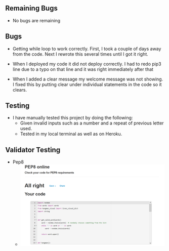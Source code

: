 ## Remaining Bugs
- No bugs are remaining

## Bugs
- Getting while loop to work correctly. First, I took a couple of days away from the code. Next I rewrote this several times until I got it right.

- When I deployed my code it did not deploy correctly.  I had to redo pip3 line due to a typo on that line and it was right immediately after that

- When I added a clear message my welcome message was not showing.  I fixed this by putting clear under individual statements in the code so it clears.


## Testing

- I have manually tested this project by doing the following:
    - Given invalid inputs such as a number and a repeat of previous letter used.
    - Tested in my local terminal as well as on Heroku.

## Validator Testing
-  Pep8
     - ![image](testing/pep8.png)
